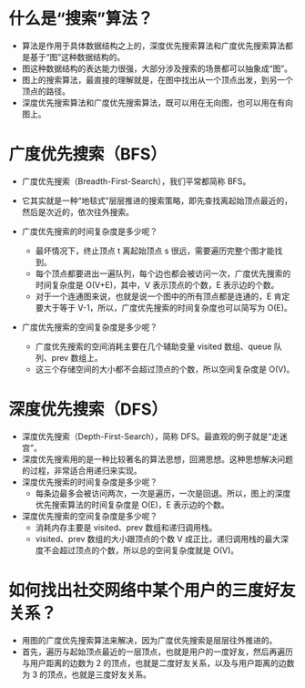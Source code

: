 # 什么是“搜索”算法？

*   算法是作用于具体数据结构之上的，深度优先搜索算法和广度优先搜索算法都是基于“图”这种数据结构的。
*   图这种数据结构的表达能力很强，大部分涉及搜索的场景都可以抽象成“图”。
*   图上的搜索算法，最直接的理解就是，在图中找出从一个顶点出发，到另一个顶点的路径。
*   深度优先搜索算法和广度优先搜索算法，既可以用在无向图，也可以用在有向图上。

# 广度优先搜索（BFS）

*   广度优先搜索（Breadth-First-Search），我们平常都简称 BFS。
*   它其实就是一种“地毯式”层层推进的搜索策略，即先查找离起始顶点最近的，然后是次近的，依次往外搜索。
*   广度优先搜索的时间复杂度是多少呢？&#x20;
    *   最坏情况下，终止顶点 t 离起始顶点 s 很远，需要遍历完整个图才能找到。
    *   每个顶点都要进出一遍队列，每个边也都会被访问一次，广度优先搜索的时间复杂度是 O(V+E)，其中，V 表示顶点的个数，E 表示边的个数。
    *   对于一个连通图来说，也就是说一个图中的所有顶点都是连通的，E 肯定要大于等于 V-1，所以，广度优先搜索的时间复杂度也可以简写为 O(E)。
*   广度优先搜索的空间复杂度是多少呢？

    *   广度优先搜索的空间消耗主要在几个辅助变量 visited 数组、queue 队列、prev 数组上。
    *   这三个存储空间的大小都不会超过顶点的个数，所以空间复杂度是 O(V)。

# 深度优先搜索（DFS）

*   深度优先搜索（Depth-First-Search），简称 DFS。最直观的例子就是“走迷宫”。
*   深度优先搜索用的是一种比较著名的算法思想，回溯思想。这种思想解决问题的过程，非常适合用递归来实现。
*   深度优先搜索的时间复杂度是多少呢？
    *   每条边最多会被访问两次，一次是遍历，一次是回退。所以，图上的深度优先搜索算法的时间复杂度是 O(E)，E 表示边的个数。
*   深度优先搜索的空间复杂度是多少呢？
    *   消耗内存主要是 visited、prev 数组和递归调用栈。
    *   visited、prev 数组的大小跟顶点的个数 V 成正比，递归调用栈的最大深度不会超过顶点的个数，所以总的空间复杂度就是 O(V)。

# 如何找出社交网络中某个用户的三度好友关系？

*   用图的广度优先搜索算法来解决，因为广度优先搜索是层层往外推进的。
*   首先，遍历与起始顶点最近的一层顶点，也就是用户的一度好友，然后再遍历与用户距离的边数为 2 的顶点，也就是二度好友关系，以及与用户距离的边数为 3 的顶点，也就是三度好友关系。

